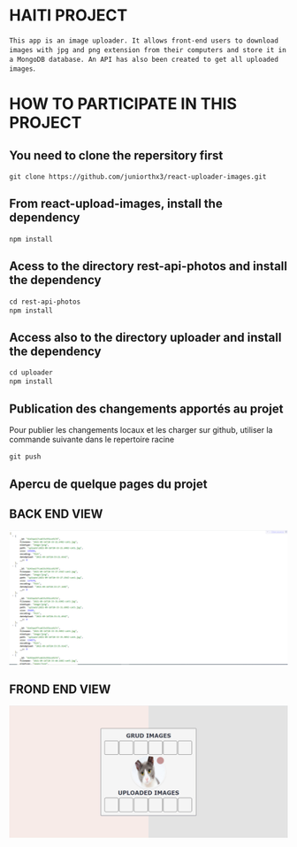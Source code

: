 # HAITI PROJECT

`This app is an image uploader. It allows front-end users to download images with jpg and png extension from their computers and store it in a MongoDB database. An API has also been created to get all uploaded images`.

# HOW TO PARTICIPATE IN THIS PROJECT

## You need to clone the repersitory first

```
git clone https://github.com/juniorthx3/react-uploader-images.git
```

## From react-upload-images, install the dependency

```
npm install
```

## Acess to the directory rest-api-photos and install the dependency

```
cd rest-api-photos
npm install
```

## Access also to the directory uploader and install the dependency

```
cd uploader
npm install
```

## Publication des changements apportés au projet

Pour publier les changements locaux et les charger sur github, utiliser la commande suivante dans le repertoire racine
```
git push
```

## Apercu de quelque pages du projet

## BACK END VIEW
![Project pic](api.PNG)

## FROND END VIEW
![Project pic](frondend.PNG)